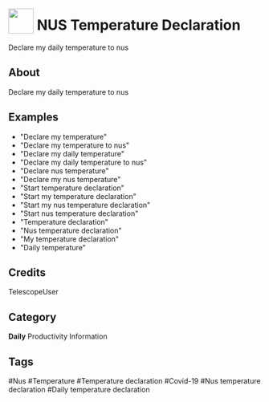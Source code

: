 # <img src="https://raw.githack.com/FortAwesome/Font-Awesome/master/svgs/solid/temperature-high.svg" card_color="#22A7F0" width="50" height="50" style="vertical-align:bottom"/> NUS Temperature Declaration
Declare my daily temperature to nus

## About
Declare my daily temperature to nus

## Examples
* "Declare my temperature"
* "Declare my temperature to nus"
* "Declare my daily temperature"
* "Declare my daily temperature to nus"
* "Declare nus temperature"
* "Declare my nus temperature"
* "Start temperature declaration"
* "Start my temperature declaration"
* "Start my nus temperature declaration"
* "Start nus temperature declaration"
* "Temperature declaration"
* "Nus temperature declaration"
* "My temperature declaration"
* "Daily temperature"

## Credits
TelescopeUser

## Category
**Daily**
Productivity
Information

## Tags
#Nus
#Temperature
#Temperature declaration
#Covid-19
#Nus temperature declaration
#Daily temperature declaration

